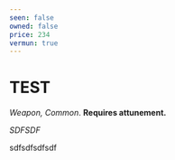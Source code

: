 ```yaml
---
seen: false
owned: false
price: 234
vermun: true
---
```



# TEST

*Weapon, Common*. **Requires attunement.**

*SDFSDF*

sdfsdfsdfsdf



